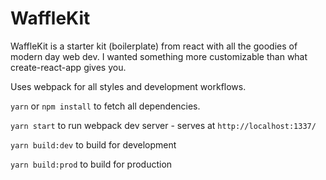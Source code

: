 # WaffleKit

WaffleKit is a starter kit (boilerplate) from react with all the goodies of modern day web dev. I wanted something more customizable than what create-react-app gives you.

Uses webpack for all styles and development workflows.

`yarn` or `npm install` to fetch all dependencies.

`yarn start` to run webpack dev server - serves at `http://localhost:1337/`

`yarn build:dev` to build for development

`yarn build:prod` to build for production

